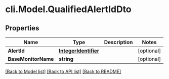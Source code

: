 # cli.Model.QualifiedAlertIdDto

## Properties

Name | Type | Description | Notes
------------ | ------------- | ------------- | -------------
**AlertId** | [**IntegerIdentifier**](IntegerIdentifier.md) |  | [optional] 
**BaseMonitorName** | **string** |  | [optional] 

[[Back to Model list]](../README.md#documentation-for-models) [[Back to API list]](../README.md#documentation-for-api-endpoints) [[Back to README]](../README.md)

